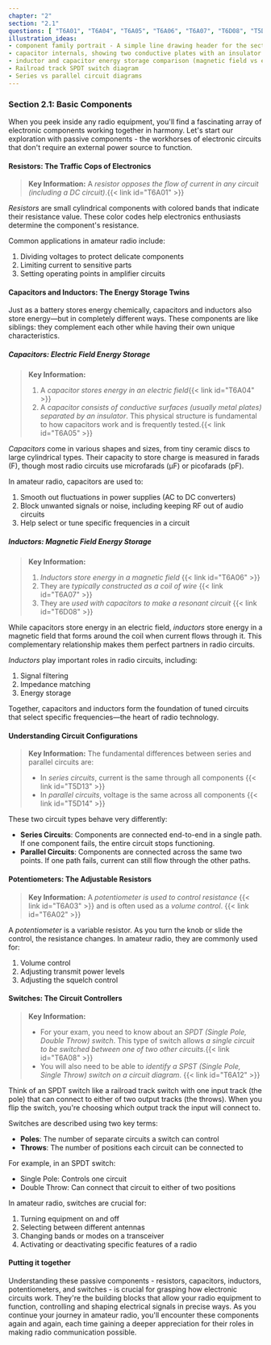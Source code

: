 ```yaml
---
chapter: "2"
section: "2.1"
questions: [ "T6A01", "T6A04", "T6A05", "T6A06", "T6A07", "T6D08", "T5D13", "T5D14", "T6A03", "T6A02", "T6A08", "T6A12" ]
illustration_ideas:
- component family portrait - A simple line drawing header for the section showing the basic components with friendly faces, positioned like a family photo.
- capacitor internals, showing two conductive plates with an insulator
- inductor and capacitor energy storage comparison (magnetic field vs electric field)
- Railroad track SPDT switch diagram
- Series vs parallel circuit diagrams
---
```


### Section 2.1: Basic Components

When you peek inside any radio equipment, you'll find a fascinating array of electronic components working together in harmony. Let's start our exploration with passive components - the workhorses of electronic circuits that don't require an external power source to function.

#### Resistors: The Traffic Cops of Electronics

> **Key Information:** A *resistor opposes the flow of current in any circuit (including a DC circuit)*.{{< link id="T6A01" >}}

*Resistors* are small cylindrical components with colored bands that indicate their resistance value. These color codes help electronics enthusiasts determine the component's resistance. 

Common applications in amateur radio include:
1. Dividing voltages to protect delicate components
2. Limiting current to sensitive parts
3. Setting operating points in amplifier circuits

#### Capacitors and Inductors: The Energy Storage Twins

Just as a battery stores energy chemically, capacitors and inductors also store energy—but in completely different ways. These components are like siblings: they complement each other while having their own unique characteristics.

##### Capacitors: Electric Field Energy Storage

> **Key Information:**
> 1. A *capacitor stores energy in an electric field*{{< link id="T6A04" >}}
> 2. A *capacitor consists of conductive surfaces (usually metal plates) separated by an insulator*. This physical structure is fundamental to how capacitors work and is frequently tested.{{< link id="T6A05" >}}

*Capacitors* come in various shapes and sizes, from tiny ceramic discs to large cylindrical types. Their capacity to store charge is measured in farads (F), though most radio circuits use microfarads (µF) or picofarads (pF).

In amateur radio, capacitors are used to:
1. Smooth out fluctuations in power supplies (AC to DC converters)
2. Block unwanted signals or noise, including keeping RF out of audio circuits
3. Help select or tune specific frequencies in a circuit

##### Inductors: Magnetic Field Energy Storage

> **Key Information:**
> 1. *Inductors store energy in a magnetic field* {{< link id="T6A06" >}}
> 2. They are *typically constructed as a coil of wire* {{< link id="T6A07" >}}
> 3. They are *used with capacitors to make a resonant circuit* {{< link id="T6D08" >}}

While capacitors store energy in an electric field, *inductors* store energy in a magnetic field that forms around the coil when current flows through it. This complementary relationship makes them perfect partners in radio circuits.

*Inductors* play important roles in radio circuits, including:
1. Signal filtering
2. Impedance matching
3. Energy storage

Together, capacitors and inductors form the foundation of tuned circuits that select specific frequencies—the heart of radio technology.

#### Understanding Circuit Configurations

> **Key Information:** The fundamental differences between series and parallel circuits are:
> - In *series circuits*, current is the same through all components {{< link id="T5D13" >}}
> - In *parallel circuits*, voltage is the same across all components {{< link id="T5D14" >}}

These two circuit types behave very differently:
- **Series Circuits**: Components are connected end-to-end in a single path. If one component fails, the entire circuit stops functioning.
- **Parallel Circuits**: Components are connected across the same two points. If one path fails, current can still flow through the other paths.

#### Potentiometers: The Adjustable Resistors

> **Key Information:** A *potentiometer is used to control resistance* {{< link id="T6A03" >}} and is often used as a *volume control*. {{< link id="T6A02" >}}

A *potentiometer* is a variable resistor. As you turn the knob or slide the control, the resistance changes. In amateur radio, they are commonly used for:
1. Volume control
2. Adjusting transmit power levels
3. Adjusting the squelch control

#### Switches: The Circuit Controllers

> **Key Information:**
> * For your exam, you need to know about an *SPDT (Single Pole, Double Throw) switch*. This type of switch allows *a single circuit to be switched between one of two other circuits*.{{< link id="T6A08" >}}
> * You will also need to be able to *identify a SPST (Single Pole, Single Throw) switch on a circuit diagram*. {{< link id="T6A12" >}}

Think of an SPDT switch like a railroad track switch with one input track (the pole) that can connect to either of two output tracks (the throws). When you flip the switch, you're choosing which output track the input will connect to.

Switches are described using two key terms:
- **Poles**: The number of separate circuits a switch can control
- **Throws**: The number of positions each circuit can be connected to

For example, in an SPDT switch:
- Single Pole: Controls one circuit
- Double Throw: Can connect that circuit to either of two positions

In amateur radio, switches are crucial for:
1. Turning equipment on and off
2. Selecting between different antennas
3. Changing bands or modes on a transceiver
4. Activating or deactivating specific features of a radio

#### Putting it together

Understanding these passive components - resistors, capacitors, inductors, potentiometers, and switches - is crucial for grasping how electronic circuits work. They're the building blocks that allow your radio equipment to function, controlling and shaping electrical signals in precise ways. As you continue your journey in amateur radio, you'll encounter these components again and again, each time gaining a deeper appreciation for their roles in making radio communication possible.
